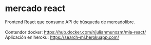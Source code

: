 # mercado react
Frontend React que consume API de búsqueda de mercadolibre. \
\
Contendor docker: https://hub.docker.com/r/julianmunozm/mla-react/ \
Aplicación en heroku: https://search-ml.herokuapp.com/
